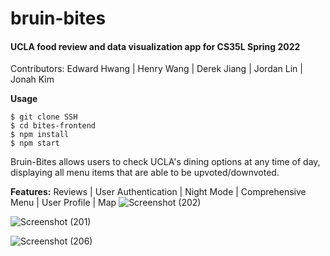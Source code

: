 # bruin-bites
#### UCLA food review and data visualization app for CS35L Spring 2022
Contributors:
Edward Hwang | Henry Wang | Derek Jiang | Jordan Lin | Jonah Kim

**Usage**
```
$ git clone SSH
$ cd bites-frontend
$ npm install
$ npm start
```
Bruin-Bites allows users to check UCLA's dining options at any time of day, displaying all menu items that are able to be upvoted/downvoted.

**Features:**
Reviews | User Authentication | Night Mode | Comprehensive Menu | User Profile | Map
![Screenshot (202)](https://user-images.githubusercontent.com/68207907/170816359-5729207c-d30c-4fb8-a799-bb7febf198f5.png)

![Screenshot (201)](https://user-images.githubusercontent.com/68207907/170816420-45ef6d72-cc1a-49ae-8298-462cb42b4233.png)

![Screenshot (206)](https://user-images.githubusercontent.com/68207907/170816713-8eca3583-df18-4d02-a2c1-ab8699a302f0.png)
